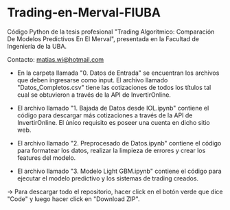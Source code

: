 # Trading-en-Merval-FIUBA
Código Python de la tesis profesional "Trading Algorítmico: Comparación De Modelos Predictivos En El Merval", presentada en la Facultad de Ingeniería de la UBA.


Contacto: matias.wi@hotmail.com

- En la carpeta llamada "0. Datos de Entrada" se encuentran los archivos que deben ingresarse como input. El archivo llamado "Datos_Completos.csv" tiene las cotizaciones de todos los títulos tal cual se obtuvieron a través de la API de InvertirOnline.

- El archivo llamado "1. Bajada de Datos desde IOL.ipynb" contiene el código para descargar más cotizaciones a través de la API de InvertirOnline. El único requisito es poseer una cuenta en dicho sitio web.

- El archivo llamado "2. Preprocesado de Datos.ipynb" contiene el código para formatear los datos, realizar la limpieza de errores y crear los features del modelo.

- El archivo llamado "3. Modelo Light GBM.ipynb" contiene el código para ejecutar el modelo predictivo y los sistemas de trading creados.

→ Para descargar todo el repositorio, hacer click en el botón verde que dice "Code" y luego hacer click en "Download ZIP".

